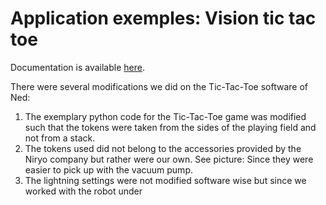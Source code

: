 # Application exemples: Vision tic tac toe

Documentation is available [here](https://niryo.com/docs/niryo-one/niryo-one-industrial-demonstrators/vision-tic-tac-toe/).

There were several modifications we did on the Tic-Tac-Toe software of Ned:

1. The exemplary python code for the Tic-Tac-Toe game was modified such that the tokens were taken from the sides of the playing field and not from a stack.
2. The tokens used did not belong to the accessories provided by the Niryo company but rather were our own. See picture:  Since they were easier to pick up with the vacuum pump. 
3. The lightning settings were not modified software wise but since we worked with the robot under 

